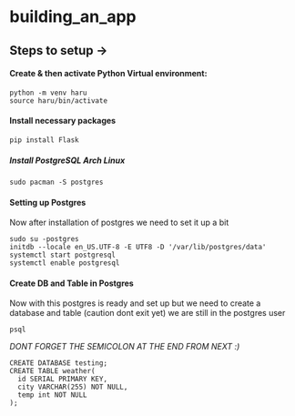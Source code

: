 # building_an_app
## Steps to setup ->
#### Create & then activate Python Virtual environment:
```
python -m venv haru
source haru/bin/activate
```
#### Install necessary packages
`pip install Flask`
##### Install PostgreSQL Arch Linux
`sudo pacman -S postgres`
#### Setting up Postgres
Now after installation of postgres we need to set it up a bit
```
sudo su -postgres
initdb --locale en_US.UTF-8 -E UTF8 -D '/var/lib/postgres/data'
systemctl start postgresql
systemctl enable postgresql
```
#### Create DB and Table in Postgres
Now with this postgres is ready and set up but we need to create a database and table 
(caution dont exit yet) we are still in the postgres user 
```
psql
```
*DONT FORGET THE SEMICOLON AT THE END FROM NEXT :)*
```
CREATE DATABASE testing;
CREATE TABLE weather(
  id SERIAL PRIMARY KEY,
  city VARCHAR(255) NOT NULL,
  temp int NOT NULL
);
```

